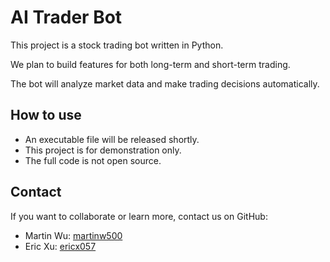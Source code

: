 # AI Trader Bot

This project is a stock trading bot written in Python.

We plan to build features for both long-term and short-term trading.

The bot will analyze market data and make trading decisions automatically.



## How to use

- An executable file will be released shortly.
- This project is for demonstration only.
- The full code is not open source.


## Contact

If you want to collaborate or learn more, contact us on GitHub:  
- Martin Wu: [martinw500](https://github.com/martinw500)  
- Eric Xu: [ericx057](https://github.com/ericx057)  
